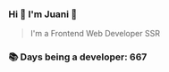 ### Hi 👋 I&#39;m Juani 🦁

> I&#39;m a Frontend Web Developer SSR

### 📚 Days being a developer: 667
